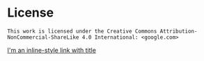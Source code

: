 # License
    This work is licensed under the Creative Commons Attribution-NonCommercial-ShareLike 4.0 International: <google.com>

[I'm an inline-style link with title](https://www.google.com "Google's Homepage")
